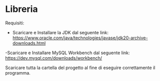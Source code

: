 # Libreria

Requisiti:
- Scaricare e Installare la JDK dal seguente link: https://www.oracle.com/java/technologies/javase/jdk20-archive-downloads.html

-Scaricare e Installare MySQL Workbench dal seguente link:
https://dev.mysql.com/downloads/workbench/

Scaricare tutta la cartella del progetto al fine di eseguire correttamente il programma.
